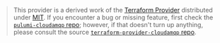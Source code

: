 > This provider is a derived work of the [Terraform Provider](https://github.com/cloudamqp/terraform-provider-cloudamqp)
> distributed under [MIT](https://mit-license.org/). If you encounter a bug or missing feature,
> first check the [`pulumi-cloudamqp` repo](https://github.com/pulumi/pulumi-cloudamqp/issues); however, if that doesn't turn up anything,
> please consult the source [`terraform-provider-cloudamqp` repo](https://github.com/cloudamqp/terraform-provider-cloudamqp/issues).